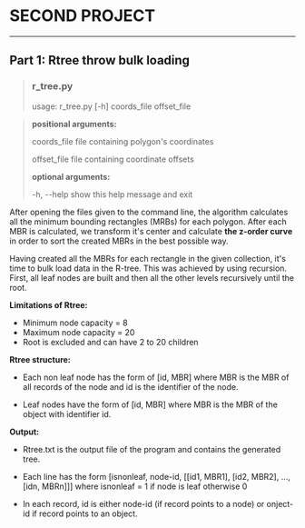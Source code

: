 # SECOND PROJECT
***
## Part 1: Rtree throw bulk loading
>### r_tree.py
> usage: r_tree.py [-h] coords_file offset_file

>**positional arguments:**
> 
> coords_file  file containing polygon's coordinates
> 
>offset_file  file containing coordinate offsets
>
>**optional arguments:**
>  
>-h, --help   show this help message and exit


After opening the files given to the command line,
the algorithm calculates all the minimum bounding
rectangles (MRBs) for each polygon. After each MBR is calculated, we transform
it's center and calculate **the z-order curve** in order
to sort the created MBRs in the best possible way.

Having created all the MBRs for each rectangle
in the given collection, it's time to bulk load data in the
R-tree. This was achieved by using recursion. First, all leaf nodes
are built and then all the other levels recursively
until the root. 

**Limitations of Rtree:**

* Minimum node capacity = 8
* Maximum node capacity = 20
* Root is excluded and can have 2 to 20 children

**Rtree structure:**
* Each non leaf node has the form of [id, MBR]
where MBR is the MBR of all records of the node and
  id is the identifier of the node.
    
* Leaf nodes have the form of [id, MBR] where MBR is
the MBR of the object with identifier id.
  
**Output:**
* Rtree.txt is the output file of the program and
contains the generated tree.
  
* Each line has the form
  [isnonleaf, node-id, [[id1, MBR1], [id2, MBR2], …, [idn, MBRn]]]
where isnonleaf = 1 if node is leaf otherwise 0
  
* In each record, id is either node-id (if record points
  to a node) or onject-id if record points to an object.
  